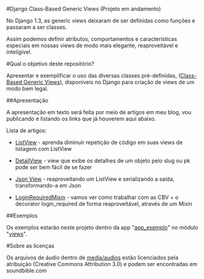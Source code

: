 #Django Class-Based Generic Views (Projeto em andamento)

No Django 1.3, as generic views deixaram de ser definidas como funções e passaram a ser classes.

Assim podemos definir atributos, comportamentos e características especiais em nossas views de modo mais elegante, reaproveitável e inteligível.

#Qual o objetivo deste repositório?

Apresentar e exemplificar o uso das diversas classes pré-definidas, ([Class-Based Generic Views](https://docs.djangoproject.com/en/1.3/topics/class-based-views/)), disponíveis no Django para criação de views de um modo bem legal.

##Apresentação

A apresentação em texto será feita por meio de artigos em meu blog, vou publicando e listando os links que já houverem aqui abaixo.

Lista de artigos:

* [ListView](http://douglasmiranda.com/artigo/listview-django-class-based-generic-views-i/) - aprenda diminuir repetição de código em suas views de listagem com ListView

* [DetailView](http://douglasmiranda.com/artigo/detailview-django-class-based-generic-views-ii/) - view que exibe os detalhes de um objeto pelo slug ou pk pode ser bem fácil de se fazer

* [Json View](http://douglasmiranda.com/artigo/json-view-django-class-based-generic-views-iii/) - reaproveitando um ListView e serializando a saída, transformando-a em Json

* [LoginRequiredMixin](http://douglasmiranda.com/artigo/login-required-mixin-django-class-based-generic-views-iv/) - vamos ver como trabalhar com as CBV + o decorator login_required de forma reaproveitável, através de um Mixin

##Exemplos

Os exemplos estarão neste projeto dentro da app "[app_exemplo](https://github.com/douglasmiranda/django-class-based-generic-views/tree/master/projeto/app_exemplo)" no módulo "[views](https://github.com/douglasmiranda/django-class-based-generic-views/tree/master/projeto/app_exemplo/views)".

#Sobre as licenças

Os arquivos de áudio dentro de [media/audios](https://github.com/douglasmiranda/django-class-based-generic-views/tree/master/projeto/media/audios) estão licenciados pela atribuição (Creative Commons Attribution 3.0) e podem ser encontradas em soundbible.com